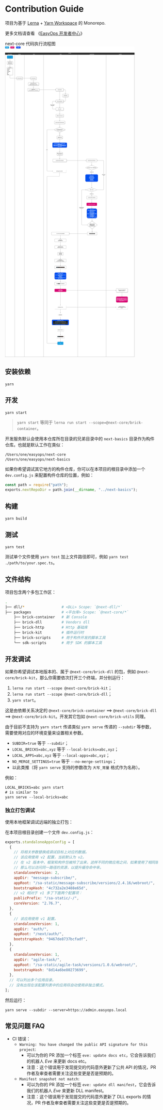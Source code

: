 # Contribution Guide

项目为基于 [Lerna] + [Yarn Workspace] 的 Monorepo.

更多文档请查看 《[EasyOps 开发者中心](http://docs.developers.easyops.cn/)》

next-core 代码执行流程图 ![next-core代码执行流程图](assets/next-core代码执行流程图.png)

## 安装依赖

`yarn`

## 开发

`yarn start`

> `yarn start` 等同于 `lerna run start --scope=@next-core/brick-container`。

开发服务默认会使用本仓库所在目录的兄弟目录中的 `next-basics` 目录作为构件仓库。也就是默认工作在类似：

```
/Users/one/easyops/next-core
/Users/one/easyops/next-basics
```

如果你希望调试其它地方的构件仓库，你可以在本项目的根目录中添加一个 `dev.config.js` 来配置构件仓库的位置，例如：

```js
const path = require("path");
exports.nextRepoDir = path.join(__dirname, "../next-basics");
```

## 构建

`yarn build`

## 测试

`yarn test`

测试单个文件使用 `yarn test` 加上文件路径即可，例如 `yarn test ./path/to/your.spec.ts`。

## 文件结构

项目包含两个多包工作区：

```bash
.
├── dll/*                 # <DLL> Scope: `@next-dll/*`
├── packages              # <平台库> Scope: `@next-core/*`
    ├── brick-container   # 新 Console
    ├── brick-dll         # Vendors dll
    ├── brick-http        # Http 基础库
    ├── brick-kit         # 插件运行时
    ├── brick-scripts     # 用于构件开发的脚本工具
    └── sdk-scripts       # 用于 SDK 的脚本工具
```

## 开发调试

如果你希望调试本地版本的、属于 `@next-core/brick-dll` 的包，例如 `@next-core/brick-kit`，那么你需要依次打开三个终端，并分别运行：

1. `lerna run start --scope @next-core/brick-kit`；
2. `lerna run start --scope @next-core/brick-dll`；
3. `yarn start`。

这是由依赖关系决定的 `@next-core/brick-container` ==> `@next-core/brick-dll` ==> `@next-core/brick-kit`。开发其它包如 `@next-core/brick-utils` 同理。

由于目前不支持为 `yarn start` 传递类似 `yarn serve` 传递的 `--subdir` 等参数，需要使用对应的环境变量来设置相关参数。

- `SUBDIR=true` 等于 `--subdir`；
- `LOCAL_BRICKS=abc,xyz` 等于 `--local-bricks=abc,xyz`；
- `LOCAL_APPS=abc,xyz` 等于 `--local-apps=abc,xyz`；
- `NO_MERGE_SETTINGS=true` 等于 `--no-merge-settings`；
- 以此类推（将 `yarn serve` 支持的参数改为 `大写_常量` 格式作为名称）。

例如：

```shell
LOCAL_BRICKS=abc yarn start
# is similar to
yarn serve --local-bricks=abc
```

### 独立打包调试

使用本地框架调试远端的独立打包：

在本项目根目录创建一个文件 `dev.config.js`：

```js
exports.standaloneAppsConfig = [
  {
    // 将相关参数替换成调试目标上对应的数据。
    // 该应用使用 v2 配置，当前默认为 v2。
    // 在 v2 版本中，框架和构件包被拎了出来，这样不同的微应用之间，如果使用了相同版本的框架或构件包，
    // 那么可以访问同一路径的资源，以提升缓存命中率。
    standaloneVersion: 2,
    appDir: "message-subscribe/",
    appRoot: "/sa-static/message-subscribe/versions/2.4.16/webroot/",
    bootstrapHash: "4c732a2e3488e65d",
    // v2 相对于 v1 多了下面两个配置项：
    publicPrefix: "/sa-static/-/",
    coreVersion: "2.76.7",
  },
  {
    // 该应用使用 v1 配置。
    standaloneVersion: 1,
    appDir: "auth/",
    appRoot: "/next/auth/",
    bootstrapHash: "9467de8737bcfadf",
  },
  {
    standaloneVersion: 1,
    appDir: "agile-task/",
    appRoot: "/sa-static/agile-task/versions/1.0.6/webroot/",
    bootstrapHash: "8d14a6be80273699",
  },
  // 可以列出多个应用目录。
  // 没有出现在该配置列表中的应用将自动使用非独立模式。
];
```

然后运行：

```shell
yarn serve --subdir --server=https://admin.easyops.local
```

## 常见问题 FAQ

- CI 错误：
  - `Warning: You have changed the public API signature for this project`:
    - 可以为你的 PR 添加一个标签 `eve: update docs etc`，它会告诉我们的机器人 _Eve_ 来更新 docs etc。
    - 注意：这个错误用于发现提交的代码意外更新了公共 API 的情况，PR 作者及审查者需要关注这些变更是否是预期的。
  - `Manifest snapshot not match`:
    - 可以为你的 PR 添加一个标签 `eve: update dll manifest`，它会告诉我们的机器人 _Eve_ 来更新 DLL manifest。
    - 注意：这个错误用于发现提交的代码意外更新了 DLL exports 的情况，PR 作者及审查者需要关注这些变更是否是预期的。

[lerna]: https://github.com/lerna/lerna
[yarn workspace]: https://yarnpkg.com/lang/en/docs/workspaces/
